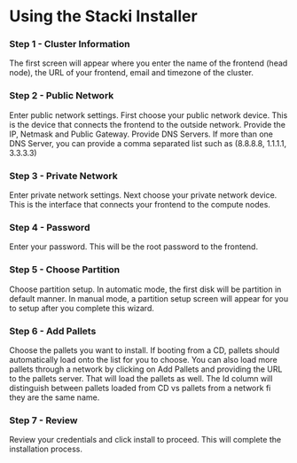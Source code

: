 <h1>Using the Stacki Installer</h1>

<h3>Step 1 - Cluster Information</h3>

The first screen will appear where you enter the name of the frontend (head node), the URL of your frontend, email and timezone of the cluster.

<h3>Step 2 - Public Network</h3>

Enter public network settings. First choose your public network device.  This is the device that connects the frontend to the outside network.  Provide the IP, Netmask and Public Gateway.  Provide DNS Servers.  If more than one DNS Server, you can provide a comma separated list such as (8.8.8.8, 1.1.1.1, 3.3.3.3)

<h3>Step 3 - Private Network</h3>

Enter private network settings. Next choose your private network device.  This is the interface that connects your frontend to the compute nodes.

<h3>Step 4 - Password</h3>

Enter your password.  This will be the root password to the frontend.


<h3>Step 5 - Choose Partition</h3>

Choose partition setup.  In automatic mode, the first disk will be partition in default manner.  In manual mode, a partition setup screen will appear for you to setup after you complete this wizard.

<h3>Step 6 - Add Pallets</h3>

Choose the pallets you want to install.  If booting from a CD, pallets should automatically load onto the list for you to choose.  You can also load more pallets through a network by clicking on Add Pallets and providing the URL to the pallets server.  That will load the pallets as well.  The Id column will distinguish between pallets loaded from CD vs pallets from a network fi they are the same name.

<h3>Step 7 - Review</h3>

Review your credentials and click install to proceed.  This will complete the installation process.
